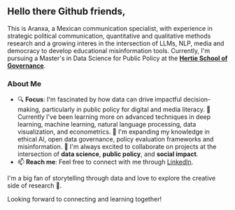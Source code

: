 ## Hello there Github friends, 

This is Aranxa, a Mexican communication specialist, with experience in strategic political communication, quantitative and qualitative methods research and a growing interes in the intersection of LLMs, NLP, media and democracy to develop educational misinformation tools. Currently, I'm pursuing a Master's in Data Science for Public Policy at the [**Hertie School of Governance**](https://hertieschool-f4e6.kxcdn.com/en/mds).

### About Me
- 🔍 **Focus**: I'm fascinated by how data can drive impactful decision-making, particularly in public policy for digital and media literacy.
🎯 Currently I've been learning more on advanced techniques in deep learning, machine learning, natural language processing, data visualization, and econometrics.
🌱 I'm expanding my knowledge in ethical AI, open data governance, policy evaluation frameworks and misinformation.
🤝 I'm always excited to collaborate on projects at the intersection of **data science**, **public policy**, and **social impact**.
- 📫 **Reach me**: Feel free to connect with me through [LinkedIn](https://www.linkedin.com/in/aranxa-m%C3%A1rquez-ampudia-288b03b0/).

I'm a big fan of storytelling through data and love to explore the creative side of research 🥸.

Looking forward to connecting and learning together!
